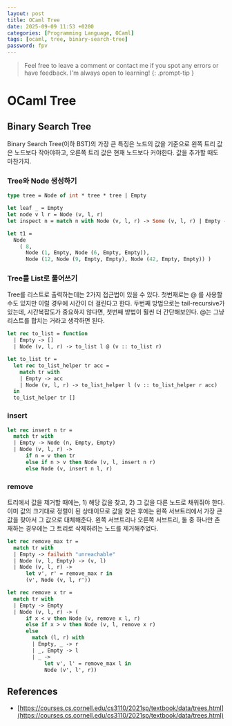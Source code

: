 ```yaml
---
layout: post
title: OCaml Tree
date: 2025-09-09 11:53 +0200
categories: [Programming Language, OCaml]
tags: [ocaml, tree, binary-search-tree]
password: fpv
---
```


> Feel free to leave a comment or contact me if you spot any errors or have feedback. I'm always open to learning!
{: .prompt-tip }
 
# OCaml Tree


## Binary Search Tree

Binary Search Tree(이하 BST)의 가장 큰 특징은 노드의 값을 기준으로 왼쪽 트리 값은 노드보다 작아야하고, 오른쪽 트리 값은 현재 노드보다 커야한다. 값을 추가할 때도 마찬가지.


### Tree와 Node 생성하기

```ocaml
type tree = Node of int * tree * tree | Empty

let leaf _ = Empty
let node v l r = Node (v, l, r)
let inspect n = match n with Node (v, l, r) -> Some (v, l, r) | Empty -> None

let t1 =
  Node
    ( 8,
      Node (1, Empty, Node (6, Empty, Empty)),
      Node (12, Node (9, Empty, Empty), Node (42, Empty, Empty)) )
```


### Tree를 List로 풀어쓰기

Tree를 리스트로 출력하는데는 2가지 접근법이 있을 수 있다. 첫번재로는 @ 를 사용할 수도 있지만 이럴 경우에 시간이 더 걸린다고 한다. 두번째 방법으로는 tail-recursive가 있는데, 시간복잡도가 중요하지 않다면, 첫번째 방법이 훨씬 더 간단해보인다. @는 그냥 리스트를 합치는 거라고 생각하면 된다. 

```ocaml
let rec to_list = function
  | Empty -> []
  | Node (v, l, r) -> to_list l @ (v :: to_list r)

let to_list tr =
  let rec to_list_helper tr acc =
    match tr with
    | Empty -> acc
    | Node (v, l, r) -> to_list_helper l (v :: to_list_helper r acc)
  in
  to_list_helper tr []
```


### insert

```ocaml
let rec insert n tr =
  match tr with
  | Empty -> Node (n, Empty, Empty)
  | Node (v, l, r) ->
      if n = v then tr
      else if n > v then Node (v, l, insert n r)
      else Node (v, insert n l, r)
```


### remove

트리에서 값을 제거할 때에는, 1) 해당 값을 찾고, 2) 그 값을 다른 노드로 채워줘야 한다. 이미 값의 크기대로 정렬이 된 상태이므로 값을 찾은 후에는 왼쪽 서브트리에서 가장 큰 값을 찾아서 그 값으로 대체해준다. 왼쪽 서브트리나 오른쪽 서브트리, 둘 중 하나만 존재하는 경우에는 그 트리로 삭제하려는 노드를 제거해주었다.


```ocaml
let rec remove_max tr =
  match tr with
  | Empty -> failwith "unreachable"
  | Node (v, l, Empty) -> (v, l)
  | Node (v, l, r) ->
      let v', r' = remove_max r in
      (v', Node (v, l, r'))

let rec remove x tr =
  match tr with
  | Empty -> Empty
  | Node (v, l, r) -> (
      if x < v then Node (v, remove x l, r)
      else if x > v then Node (v, l, remove x r)
      else
        match (l, r) with
        | Empty, _ -> r
        | _, Empty -> l
        | _ ->
            let v', l' = remove_max l in
            Node (v', l', r))
```


## References

- [https://courses.cs.cornell.edu/cs3110/2021sp/textbook/data/trees.html](https://courses.cs.cornell.edu/cs3110/2021sp/textbook/data/trees.html)